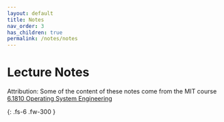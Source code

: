 ```yaml
---
layout: default
title: Notes
nav_order: 3
has_children: true
permalink: /notes/notes
---
```


# Lecture Notes

Attribution: Some of the content of these notes come from the MIT course [6.1810 Operating System Engineering](https://pdos.csail.mit.edu/6.828/2022/schedule.html)

{: .fs-6 .fw-300 }
